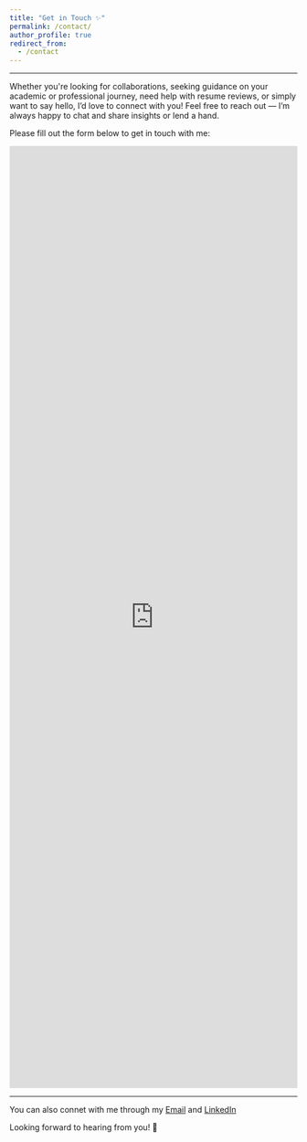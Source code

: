 ```yaml
---
title: "Get in Touch ✨"
permalink: /contact/
author_profile: true
redirect_from:
  - /contact
---
```

---
Whether you're looking for collaborations, seeking guidance on your academic or professional journey, need help with resume reviews, or simply want to say hello, I’d love to connect with you! Feel free to reach out — I’m always happy to chat and share insights or lend a hand.

Please fill out the form below to get in touch with me:

<iframe src="https://forms.gle/RV8Kbh2nTpycGKJ2A" width="100%" height="1650" frameborder="0" marginheight="0" marginwidth="0">Loading…</iframe>

---

You can also connet with me through my [Email](mailto:keerthana.chirumamilla1@gmail.com) and [LinkedIn](https://linkedin.com/in/keerthana-c-a5724222a)

Looking forward to hearing from you! 🤗
